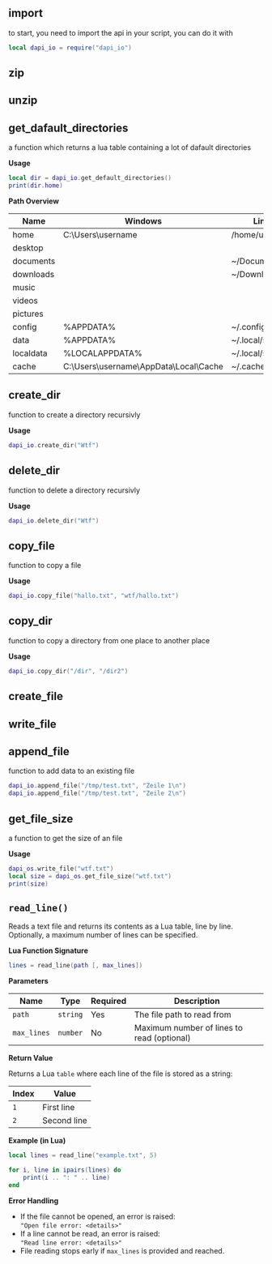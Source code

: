 ## import
to start, you need to import the api in your script, you can do it with
```lua
local dapi_io = require("dapi_io")
```

## zip

## unzip

## get_dafault_directories
a function which returns a lua table containing a lot of dafault directories

**Usage**
```lua
local dir = dapi_io.get_default_directories()
print(dir.home)
```

**Path Overview**
<table>
    <thead>
        <tr>
            <th>Name</th>
            <th>Windows</th>
            <th>Linux</th>
        </tr>
    </thead>
    <tbody>
        <tr>
            <td>home</td>
            <td>C:\Users\username</td>
            <td>/home/username</td>
        </tr>
        <tr>
            <td>desktop</td>
            <td></td>
            <td></td>
        </tr>
        <tr>
            <td>documents</td>
            <td></td>
            <td>~/Documents</td>
        </tr>
        <tr>
            <td>downloads</td>
            <td></td>
            <td>~/Downloads</td>
        </tr>
        <tr>
            <td>music</td>
            <td></td>
            <td></td>
        </tr>
        <tr>
            <td>videos</td>
            <td></td>
            <td></td>
        </tr>
        <tr>
            <td>pictures</td>
            <td></td>
            <td></td>
        </tr>
        <tr>
            <td>config</td>
            <td>%APPDATA%</td>
            <td>~/.config</td>
        </tr>
        <tr>
            <td>data</td>
            <td>%APPDATA%</td>
            <td>~/.local/share</td>
        </tr>
        <tr>
            <td>localdata</td>
            <td>%LOCALAPPDATA%</td>
            <td>~/.local/share</td>
        </tr>
        <tr>
            <td>cache</td>
            <td>C:\Users\username\AppData\Local\Cache</td>
            <td>~/.cache</td>
        </tr>
    </tbody>
</table>

## create_dir
function to create a directory recursivly

**Usage**
```lua
dapi_io.create_dir("Wtf")
```

## delete_dir
function to delete a directory recursivly

**Usage**
```lua
dapi_io.delete_dir("Wtf")
```

## copy_file
function to copy a file

**Usage**
```lua
dapi_io.copy_file("hallo.txt", "wtf/hallo.txt")
```

## copy_dir
function to copy a directory from one place to another place

**Usage**
```lua
dapi_io.copy_dir("/dir", "/dir2")
```

## create_file

## write_file

## append_file
function to add data to an existing file

```lua
dapi_io.append_file("/tmp/test.txt", "Zeile 1\n")
dapi_io.append_file("/tmp/test.txt", "Zeile 2\n")
```

## get_file_size
a function to get the size of an file

**Usage**
```lua
dapi_os.write_file("wtf.txt")
local size = dapi_os.get_file_size("wtf.txt")
print(size)
```

## `read_line()`
Reads a text file and returns its contents as a Lua table, line by line. Optionally, a maximum number of lines can be specified.

**Lua Function Signature**

```lua
lines = read_line(path [, max_lines])
```

**Parameters**

| Name         | Type     | Required | Description                                           |
|--------------|----------|----------|-------------------------------------------------------|
| `path`       | `string` | Yes   | The file path to read from                            |
| `max_lines`  | `number` | No    | Maximum number of lines to read (optional)            |

**Return Value**

Returns a Lua `table` where each line of the file is stored as a string:

| Index | Value      |
|-------|------------|
| `1`   | First line |
| `2`   | Second line|

**Example (in Lua)**

```lua
local lines = read_line("example.txt", 5)

for i, line in ipairs(lines) do
    print(i .. ": " .. line)
end
```

**Error Handling**

- If the file cannot be opened, an error is raised:  
  `"Open file error: <details>"`
- If a line cannot be read, an error is raised:  
  `"Read line error: <details>"`
- File reading stops early if `max_lines` is provided and reached.

